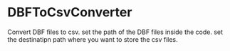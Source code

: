 # DBFToCsvConverter
Convert DBF files to csv.
set the path of the DBF files inside the code.
set the destinatipn path where you want to store the csv files.
